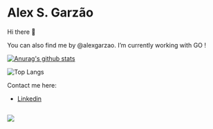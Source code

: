 # Alex S. Garzão

Hi there 👋

You can also find me by @alexgarzao. I’m currently working with GO ! 

[![Anurag's github stats](https://github-readme-stats.vercel.app/api?username=alexgarzao&show_icons=true&theme=radical)](https://github.com/alexgarzao/github-readme-stats)

![Top Langs](https://github-readme-stats.vercel.app/api/top-langs/?username=alexgarzao&hide=TeX&layout=compact)

Contact me here: 
<!-- CONTACT-POST-LIST:START -->
- [Linkedin](https://www.linkedin.com/in/alexgarzao)
<!-- CONTACT-POST-LIST:END -->

## 
![](https://miro.medium.com/max/384/1*8PJBsNzUNfg9HHzCLWDjKw.gif)
